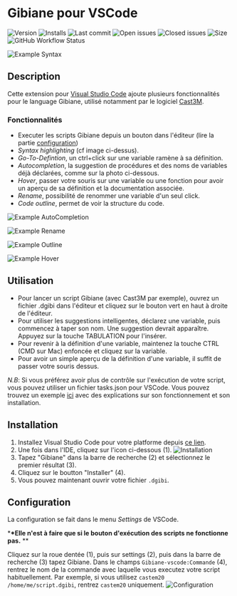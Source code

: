 # Gibiane pour VSCode

![Version](https://vsmarketplacebadge.apphb.com/version/CharlesZablit.gibiane-vscode.svg) ![Installs](https://vsmarketplacebadge.apphb.com/installs-short/CharlesZablit.gibiane-vscode.svg) ![Last commit](https://img.shields.io/github/last-commit/charles-zablit/gibiane-vscode) ![Open issues](https://img.shields.io/github/issues/charles-zablit/gibiane-vscode) ![Closed issues](https://img.shields.io/github/issues-closed/charles-zablit/gibiane-vscode) ![Size](https://img.shields.io/github/repo-size/charles-zablit/gibiane-vscode) ![GitHub Workflow Status](https://img.shields.io/github/workflow/status/charles-zablit/gibiane-vscode/Deploy%20Extension)

![Example Syntax](https://raw.githubusercontent.com/charles-zablit/gibiane-vscode/master/images/example-1.png)

## Description

Cette extension pour [Visual Studio Code](https://code.visualstudio.com/) ajoute plusieurs fonctionnalités pour le language Gibiane, utilisé notamment par le logiciel [Cast3M](http://www-cast3m.cea.fr/).

### Fonctionnalités

- Executer les scripts Gibiane depuis un bouton dans l'éditeur (lire la partie [configuration](#configuration))
- _Syntax highlighting_ (cf image ci-dessus).
- _Go-To-Defintion_, un ctrl+click sur une variable ramène à sa définition.
- _Autocompletion_, la suggestion de procédures et des noms de variables déjà déclarées, comme sur la photo ci-dessous.
- _Hover_, passer votre souris sur une variable ou une fonction pour avoir un aperçu de sa définition et la documentation associée.
- _Rename_, possibilité de renommer une variable d'un seul click.
- _Code outline_, permet de voir la structure du code.

![Example AutoCompletion](https://raw.githubusercontent.com/charles-zablit/gibiane-vscode/master/images/example-2.png)

![Example Rename](https://raw.githubusercontent.com/charles-zablit/gibiane-vscode/master/images/example-3.png)

![Example Outline](https://raw.githubusercontent.com/charles-zablit/gibiane-vscode/master/images/example-4.png)

![Example Hover](https://raw.githubusercontent.com/charles-zablit/gibiane-vscode/master/images/example-5.png)

## Utilisation

- Pour lancer un script Gibiane (avec Cast3M par exemple), ouvrez un fichier .dgibi dans l'éditeur et cliquez sur le bouton vert en haut à droite de l'éditeur.
- Pour utiliser les suggestions intelligentes, déclarez une variable, puis commencez à taper son nom. Une suggestion devrait apparaître. Appuyez sur la touche TABULATION pour l'insérer.
- Pour revenir à la définition d'une variable, maintenez la touche CTRL (CMD sur Mac) enfoncée et cliquez sur la variable.
- Pour avoir un simple aperçu de la définition d'une variable, il suffit de passer votre souris dessus.

_N.B_: Si vous préférez avoir plus de contrôle sur l'exécution de votre script, vous pouvez utiliser un fichier tasks.json pour VSCode. Vous pouvez trouvez un exemple [ici](https://gist.github.com/charles-zablit/c39664fcc3c423004d9aca8a3cb3959f) avec des explications sur son fonctionnement et son installation.

## Installation

1.  Installez Visual Studio Code pour votre platforme depuis [ce lien](https://code.visualstudio.com/).
2.  Une fois dans l'IDE, cliquez sur l'icon ci-dessous (1).
    ![Installation](https://raw.githubusercontent.com/charles-zablit/gibiane-vscode/master/images/installation.png)
3.  Tapez "Gibiane" dans la barre de recherche (2) et sélectionnez le premier résultat (3).
4.  Cliquez sur le boutton "Installer" (4).
5.  Vous pouvez maintenant ouvrir votre fichier `.dgibi`.

## Configuration

La configuration se fait dans le menu _Settings_ de VSCode.

\***\*Elle n'est à faire que si le bouton d'exécution des scripts ne fonctionne pas.** \*\*

Cliquez sur la roue dentée (1), puis sur settings (2), puis dans la barre de recherche (3) tapez Gibiane. Dans le champs `Gibiane-vscode:Commande` (4), rentrez le nom de la commande avec laquelle vous executez votre script habituellement. Par exemple, si vous utilisez `castem20 /home/me/script.dgibi`, rentrez `castem20` uniquement.
![Configuration](https://raw.githubusercontent.com/charles-zablit/gibiane-vscode/master/images/configuration-1.png)
